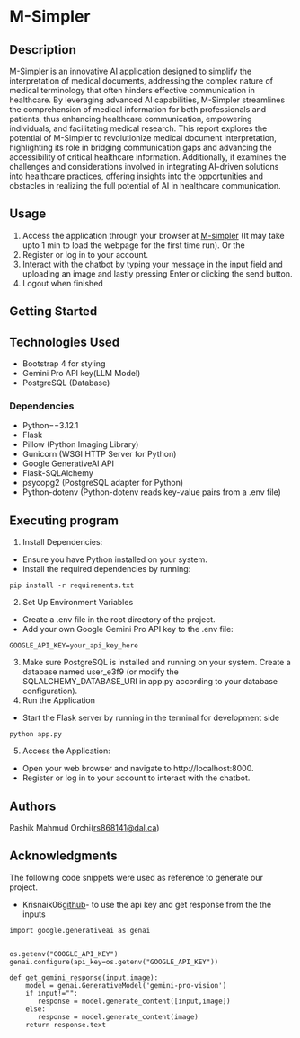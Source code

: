 # M-Simpler

## Description

M-Simpler is an innovative AI application designed to simplify the interpretation of medical documents, addressing the complex nature of medical terminology that often hinders effective communication in healthcare. By leveraging advanced AI capabilities, M-Simpler streamlines the comprehension of medical information for both professionals and patients, thus enhancing healthcare communication, empowering individuals, and facilitating medical research. This report explores the potential of M-Simpler to revolutionize medical document interpretation, highlighting its role in bridging communication gaps and advancing the accessibility of critical healthcare information. Additionally, it examines the challenges and considerations involved in integrating AI-driven solutions into healthcare practices, offering insights into the opportunities and obstacles in realizing the full potential of AI in healthcare communication.

## Usage
1. Access the application through your browser at [M-simpler](https://healthcare-chatbot-vhzr.onrender.com/) (It may take upto 1 min to load the webpage for the first time run). Or the  
2. Register or log in to your account.
3. Interact with the chatbot by typing your message in the input field and  uploading an image and lastly pressing Enter or clicking the send button.
4. Logout when finished

## Getting Started

## Technologies Used
- Bootstrap 4 for styling
- Gemini Pro API key(LLM Model)
- PostgreSQL (Database)

### Dependencies
- Python==3.12.1
- Flask
- Pillow (Python Imaging Library)
- Gunicorn (WSGI HTTP Server for Python)
- Google GenerativeAI API
- Flask-SQLAlchemy
- psycopg2 (PostgreSQL adapter for Python)
- Python-dotenv (Python-dotenv reads key-value pairs from a .env file)


## Executing program
1. Install Dependencies:  
- Ensure you have Python installed on your system.
- Install the required dependencies by running:
```
pip install -r requirements.txt
```

2. Set Up Environment Variables
- Create a .env file in the root directory of the project.
- Add your own Google Gemini Pro API key to the .env file:
```
GOOGLE_API_KEY=your_api_key_here
```
3. Make sure PostgreSQL is installed and running on your system.
Create a database named user_e3f9 (or modify the SQLALCHEMY_DATABASE_URI in app.py according to your database configuration).
4. Run the Application
- Start the Flask server by running in the terminal for development side
```
python app.py
```
5. Access the Application:

- Open your web browser and navigate to http://localhost:8000.
- Register or log in to your account to interact with the chatbot.


## Authors

Rashik Mahmud Orchi(rs868141@dal.ca)



## Acknowledgments

The following code snippets were used as reference to generate our project. 


* Krisnaik06[github](https://github.com/krishnaik06/End-To-End-Gemini-Project/blob/main/vision.py)- to use the api key and get response from the the inputs

```
import google.generativeai as genai


os.getenv("GOOGLE_API_KEY")
genai.configure(api_key=os.getenv("GOOGLE_API_KEY"))

def get_gemini_response(input,image):
    model = genai.GenerativeModel('gemini-pro-vision')
    if input!="":
       response = model.generate_content([input,image])
    else:
       response = model.generate_content(image)
    return response.text


```
